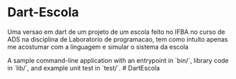 <h1>Dart-Escola</h1>

<p>Uma versao em dart de um projeto de um escola feito no IFBA no curso de ADS na disciplina de Laboratorio de programacao, tem como intuito apenas me acostumar com a linguagem e simular o sistema da escola</p>
A sample command-line application with an entrypoint in `bin/`, library code
in `lib/`, and example unit test in `test/`.
#   D a r t E s c o l a 
 
 
